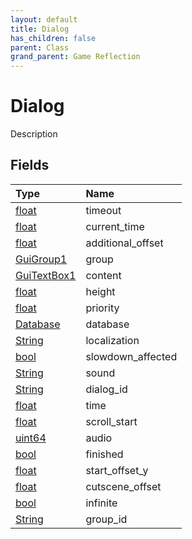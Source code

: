 ```yaml
---
layout: default
title: Dialog
has_children: false
parent: Class
grand_parent: Game Reflection
---
```

# Dialog
Description 

## Fields
| Type | Name |
|:-------------|:--------------|
| [float](/game-reflection/components/float.md) | timeout |
| [float](/game-reflection/components/float.md) | current_time |
| [float](/game-reflection/components/float.md) | additional_offset |
| [GuiGroup1](/game-reflection/components/gui_group1.md) | group |
| [GuiTextBox1](/game-reflection/components/gui_text_box1.md) | content |
| [float](/game-reflection/components/float.md) | height |
| [float](/game-reflection/components/float.md) | priority |
| [Database](/game-reflection/components/database.md) | database |
| [String](/game-reflection/components/string.md) | localization |
| [bool](/game-reflection/components/bool.md) | slowdown_affected |
| [String](/game-reflection/components/string.md) | sound |
| [String](/game-reflection/components/string.md) | dialog_id |
| [float](/game-reflection/components/float.md) | time |
| [float](/game-reflection/components/float.md) | scroll_start |
| [uint64](/game-reflection/components/uint64.md) | audio |
| [bool](/game-reflection/components/bool.md) | finished |
| [float](/game-reflection/components/float.md) | start_offset_y |
| [float](/game-reflection/components/float.md) | cutscene_offset |
| [bool](/game-reflection/components/bool.md) | infinite |
| [String](/game-reflection/components/string.md) | group_id |
